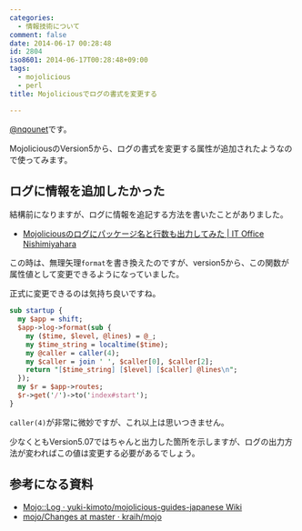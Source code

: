```yaml
---
categories:
  - 情報技術について
comment: false
date: 2014-06-17 00:28:48
id: 2804
iso8601: 2014-06-17T00:28:48+09:00
tags:
  - mojolicious
  - perl
title: Mojoliciousでログの書式を変更する

---
```


<p><a href="https://twitter.com/nqounet">@nqounet</a>です。</p>

<p>MojoliciousのVersion5から、ログの書式を変更する属性が追加されたようなので使ってみます。</p>



<h2>ログに情報を追加したかった</h2>

<p>結構前になりますが、ログに情報を追記する方法を書いたことがありました。</p>

<ul>
<li><a href="https://www.nqou.net/2012/11/09/080000">Mojoliciousのログにパッケージ名と行数も出力してみた | IT Office Nishimiyahara</a></li>
</ul>

<p>この時は、無理矢理<code>format</code>を書き換えたのですが、version5から、この関数が属性値として変更できるようになっていました。</p>

<p>正式に変更できるのは気持ち良いですね。</p>

```perl
sub startup {
  my $app = shift;
  $app->log->format(sub {
    my ($time, $level, @lines) = @_;
    my $time_string = localtime($time);
    my @caller = caller(4);
    my $caller = join ' ', $caller[0], $caller[2];
    return "[$time_string] [$level] [$caller] @lines\n";
  });
  my $r = $app->routes;
  $r->get('/')->to('index#start');
}
```

<p><code>caller(4)</code>が非常に微妙ですが、これ以上は思いつきません。</p>

<p>少なくともVersion5.07ではちゃんと出力した箇所を示しますが、ログの出力方法が変わればこの値は変更する必要があるでしょう。</p>

<h2>参考になる資料</h2>

<ul>
<li><a href="https://github.com/yuki-kimoto/mojolicious-guides-japanese/wiki/Mojo::Log#format">Mojo::Log · yuki-kimoto/mojolicious-guides-japanese Wiki</a></li>
<li><a href="https://github.com/kraih/mojo/blob/master/Changes">mojo/Changes at master · kraih/mojo</a></li>
</ul>
    	